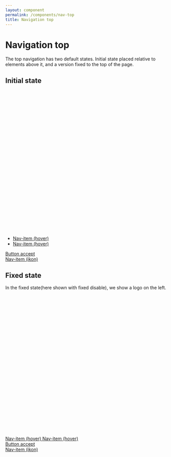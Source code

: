 ```yaml
---
layout: component
permalink: /components/nav-top
title: Navigation top
---
```


# Navigation top

The top navigation has two default states. Initial state placed relative to elements above it, and a version fixed to the top of the page.

## Initial state



<div class="nav-top-stickybackground">
  <nav class="nav-top">
    <div class="nav-top-left">
      <a href="/" class="nav-item nav-item--brand nav-top-show_when_fixed">
        <svg viewBox="0 0 40 35" class="eblogo-40px">
          <use xmlns:xlink="http://www.w3.org/1999/xlink" xlink:href="#ekstrabladet"></use>
        </svg>
      </a>
      <ul class="nav-top-left">
        <li class="nav-item color--nyheder">
          <a href="#" class="nav-item-hover">
              Nav-item (hover)
          </a>
        </li>
        <li class="nav-item color--flash">
          <a href="#" class="nav-item-hover">
              Nav-item (hover)
          </a>
        </li>
      </ul>
    </div>
    <div class="nav-top-right">
      <div class="nav-item">
        <a href="#" class="button button--solid button--accept">Button accept</a>
      </div>
      <a href="#" class="nav-item color--flash">
        <i class="fa fas fa-angle-left nav-item-hover"></i>
        <span class="nav-item-hover">
          Nav-item (ikon)
        </span>
      </a>
    </div>
  </nav>
</div>

## Fixed state

In the fixed state(here shown with fixed disable), we show a logo on the left.

<div class="nav-top-stickybackground">
  <nav class="nav-top nav-top--fixed">
    <div class="nav-top-left">
      <a href="/" class="nav-item nav-item--brand nav-top-show_when_fixed">
        <svg viewBox="0 0 40 35" class="eblogo-40px">
        <use xmlns:xlink="http://www.w3.org/1999/xlink" xlink:href="#ekstrabladet"></use>
      </svg>
      </a>
      <div class="nav-top-left">
        <a href="#" class="nav-item color--flash">
          <span class="nav-item-hover">
            Nav-item (hover)
          </span>
        </a>
        <a href="#" class="nav-item color--flash">
          <span class="nav-item-hover">
            Nav-item (hover)
          </span>
        </a>
      </div>
    </div>
    <div class="nav-top-right">
      <div class="nav-item">
        <a href="#" class="button button--solid button--accept">Button accept</a>
      </div>
      <a href="#" class="nav-item color--flash">
        <i class="fa fas fa-angle-left nav-item-hover"></i>
        <span class="nav-item-hover">
          Nav-item (ikon)
        </span>
      </a>
    </div>
  </nav>
</div>
